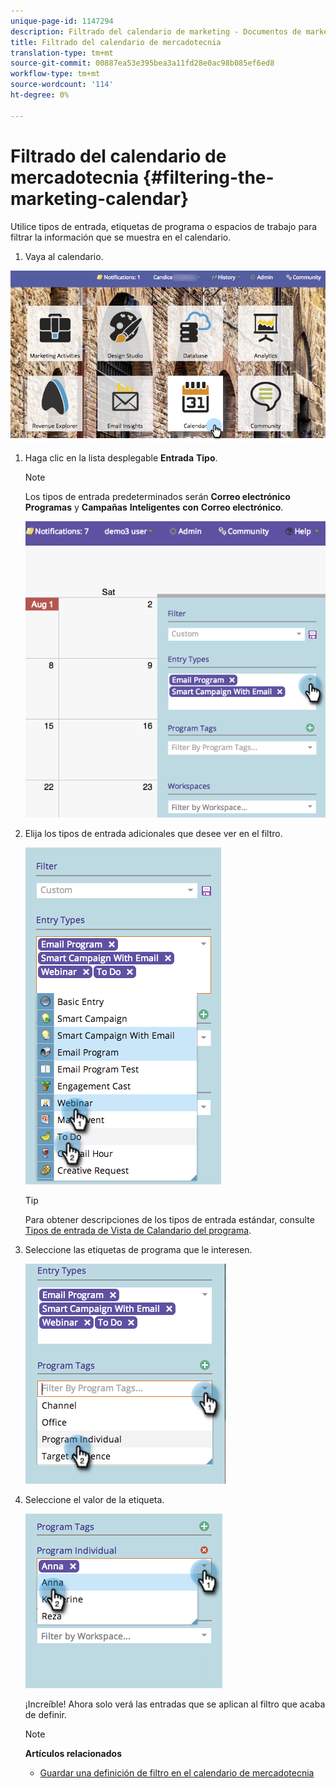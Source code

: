 ```yaml
---
unique-page-id: 1147294
description: Filtrado del calendario de marketing - Documentos de marketing - Documentación del producto
title: Filtrado del calendario de mercadotecnia
translation-type: tm+mt
source-git-commit: 00887ea53e395bea3a11fd28e0ac98b085ef6ed8
workflow-type: tm+mt
source-wordcount: '114'
ht-degree: 0%

---
```



# Filtrado del calendario de mercadotecnia {#filtering-the-marketing-calendar}

Utilice tipos de entrada, etiquetas de programa o espacios de trabajo para filtrar la información que se muestra en el calendario.

1. Vaya al calendario.

![](assets/2017-05-10-15-30-47.png)

1. Haga clic en la lista desplegable **Entrada** **Tipo**.

   >[!NOTE]
   >
   >Los tipos de entrada predeterminados serán **Correo electrónico** **Programas** y **Campañas** **Inteligentes** **con** **Correo electrónico**.

   ![](assets/image2014-9-24-10-3a46-3a54.png)

1. Elija los tipos de entrada adicionales que desee ver en el filtro.

   ![](assets/image2014-9-24-10-3a47-3a0.png)

   >[!TIP]
   >
   >Para obtener descripciones de los tipos de entrada estándar, consulte [Tipos de entrada de Vista de Calandario del programa](../../../../product-docs/core-marketo-concepts/programs/program-schedule-view/program-schedule-view-entry-types.md).

1. Seleccione las etiquetas de programa que le interesen.

   ![](assets/image2014-9-24-10-3a47-3a5.png)

1. Seleccione el valor de la etiqueta.

   ![](assets/image2014-9-24-10-3a47-3a9.png)

   ¡Increíble! Ahora solo verá las entradas que se aplican al filtro que acaba de definir.

   >[!NOTE]
   >
   >**Artículos relacionados**
   >
   >    
   >    
   >    * [Guardar una definición de filtro en el calendario de mercadotecnia](saving-a-filter-definition-in-the-marketing-calendar.md)


